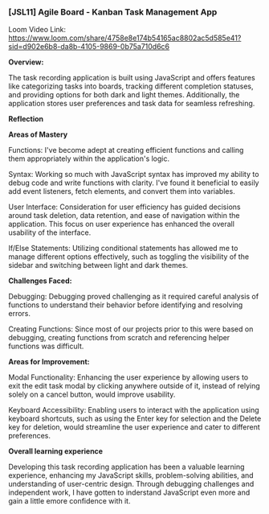 ### [JSL11] Agile Board - Kanban Task Management App

Loom Video Link: https://www.loom.com/share/4758e8e174b54165ac8802ac5d585e41?sid=d902e6b8-da8b-4105-9869-0b75a710d6c6 

**Overview:**

The task recording application is built using JavaScript and offers features like categorizing tasks into boards, tracking different completion statuses, and providing options for both dark and light themes. Additionally, the application stores user preferences and task data for seamless refreshing.

**Reflection**

**Areas of Mastery**

Functions: I've become adept at creating efficient functions and calling them appropriately within the application's logic.

Syntax: Working so much with JavaScript syntax has improved my ability to debug code and write functions with clarity. I've found it beneficial to easily add event listeners, fetch elements, and convert them into variables.

User Interface: Consideration for user efficiency has guided decisions around task deletion, data retention, and ease of navigation within the application. This focus on user experience has enhanced the overall usability of the interface.

If/Else Statements: Utilizing conditional statements has allowed me to manage different options effectively, such as toggling the visibility of the sidebar and switching between light and dark themes. 

**Challenges Faced:**

Debugging: Debugging proved challenging as it required careful analysis of functions to understand their behavior before identifying and resolving errors.

Creating Functions: Since most of our projects prior to this were based on debugging, creating functions from scratch and referencing helper functions was difficult. 

**Areas for Improvement:**

Modal Functionality: Enhancing the user experience by allowing users to exit the edit task modal by clicking anywhere outside of it, instead of relying solely on a cancel button, would improve usability.

Keyboard Accessibility: Enabling users to interact with the application using keyboard shortcuts, such as using the Enter key for selection and the Delete key for deletion, would streamline the user experience and cater to different preferences.

**Overall learning experience**


Developing this task recording application has been a valuable learning experience, enhancing my JavaScript skills, problem-solving abilities, and understanding of user-centric design. Through debugging challenges and independent work, I have gotten to inderstand JavaScript even more and gain a little emore confidence with it.
